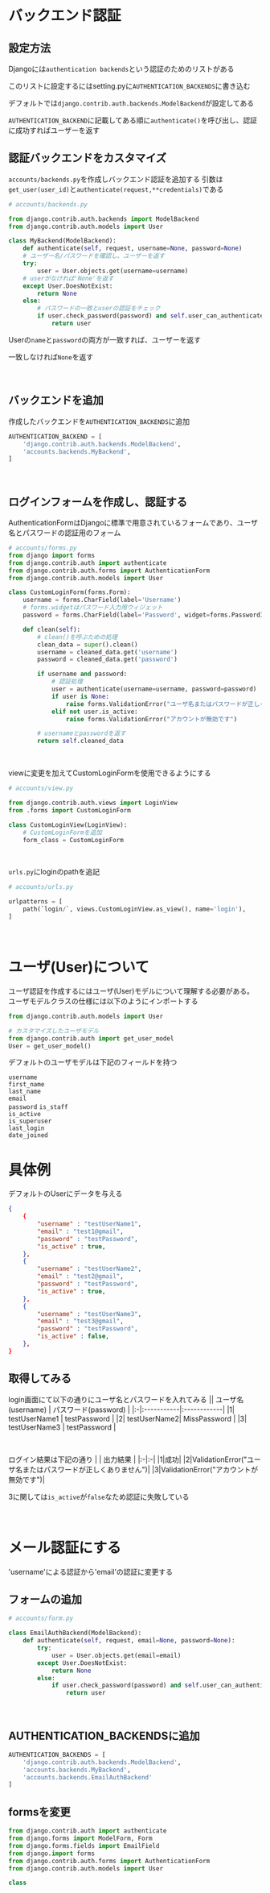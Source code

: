 # バックエンド認証

## 設定方法
Djangoには`authentication backends`という認証のためのリストがある

このリストに設定するにはsetting.pyに`AUTHENTICATION_BACKENDS`に書き込む

デフォルトでは`django.contrib.auth.backends.ModelBackend`が設定してある

`AUTHENTICATION_BACKEND`に記載してある順に`authenticate()`を呼び出し、認証に成功すればユーザーを返す

## 認証バックエンドをカスタマイズ
`accounts/backends.py`を作成しバックエンド認証を追加する
引数は`get_user(user_id)`と`authenticate(request,**credentials)`である
```python
# accounts/backends.py

from django.contrib.auth.backends import ModelBackend
from django.contrib.auth.models import User

class MyBackend(ModelBackend):
    def authenticate(self, request, username=None, password=None)
    # ユーザー名/パスワードを確認し、ユーザーを返す
    try:
        user = User.objects.get(username=username)
    # userがなければ'None'を返す
    except User.DoesNotExist:
        return None
    else:
        # パスワードの一致とuserの認証をチェック
        if user.check_password(password) and self.user_can_authenticate(user):
            return user
```
Userの`name`と`password`の両方が一致すれば、ユーザーを返す

一致しなければ`None`を返す


<br>

## バックエンドを追加
作成したバックエンドを`AUTHENTICATION_BACKENDS`に追加
```python
AUTHENTICATION_BACKEND = [
    'django.contrib.auth.backends.ModelBackend',
    'accounts.backends.MyBackend',
]
```

<br>

## ログインフォームを作成し、認証する
AuthenticationFormはDjangoに標準で用意されているフォームであり、ユーザ名とパスワードの認証用のフォーム

```python
# accounts/forms.py
from django import forms
from django.contrib.auth import authenticate
from django.contrib.auth.forms import AuthenticationForm
from django.contrib.auth.models import User

class CustomLoginForm(forms.Form):
    username = forms.CharField(label='Username')
    # forms.widgetはパスワード入力用ウィジェット
    password = forms.CharField(label='Password', widget=forms.PasswordInput)

    def clean(self):
        # clean()を呼ぶための処理
        clean_data = super().clean()
        username = cleaned_data.get('username')
        password = cleaned_data.get('password')

        if username and password:
            # 認証処理
            user = authenticate(username=username, password=password)
            if user is None:
                raise forms.ValidationError("ユーザ名またはパスワードが正しくありません")
            elif not user.is_active:
                raise forms.ValidationError("アカウントが無効です")

        # usernameとpasswordを返す
        return self.cleaned_data
```

<br>

viewに変更を加えてCustomLoginFormを使用できるようにする
```python
# accounts/view.py

from django.contrib.auth.views import LoginView
from .forms import CustomLoginForm

class CustomLoginView(LoginView):
    # CustomLoginFormを追加
    form_class = CustomLoginForm
```

<br>

`urls.py`にloginのpathを追記
```python
# accounts/urls.py

urlpatterns = [
    path(`login/`, views.CustomLoginView.as_view(), name='login'),
]
```

<br>

# ユーザ(User)について
ユーザ認証を作成するにはユーザ(User)モデルについて理解する必要がある。
ユーザモデルクラスの仕様には以下のようにインポートする
```python
from django.contrib.auth.models import User

# カスタマイズしたユーザモデル
from django.contrib.auth import get_user_model
User = get_user_model()
```

デフォルトのユーザモデルは下記のフィールドを持つ

`username`  
`first_name`  
`last_name`  
`email`  
`password`
`is_staff`  
`is_active`  
`is_superuser`  
`last_login`  
`date_joined`

# 具体例
デフォルトのUserにデータを与える
```json:seed.json
{
    {
        "username" : "testUserName1",
        "email" : "test1@gmail",
        "password" : "testPassword",
        "is_active" : true,
    },
    {
        "username" : "testUserName2",
        "email" : "test2@gmail",
        "password" : "testPassword",
        "is_active" : true,
    },
    {
        "username" : "testUserName3",
        "email" : "test3@gmail",
        "password" : "testPassword",
        "is_active" : false,
    },
}
```

## 取得してみる
login画面にて以下の通りにユーザ名とパスワードを入れてみる
|| ユーザ名(username) | パスワード(password) |
|:-|:-----------|:------------|
|1| testUserName1 | testPassword |
|2| testUserName2| MissPassword |
|3| testUserName3 | testPassword |

<br>

ログイン結果は下記の通り
|  | 出力結果 |
|:-|:-|
|1|成功|
|2|ValidationError("ユーザ名またはパスワードが正しくありません")|
|3|ValidationError("アカウントが無効です")|

3に関しては`is_active`が`false`なため認証に失敗している

<br>

# メール認証にする
'username'による認証から'email'の認証に変更する

## フォームの追加
```python
# accounts/form.py

class EmailAuthBackend(ModelBackend):
    def authenticate(self, request, email=None, password=None):
        try:
            user = User.objects.get(email=email)
        except User.DoesNotExist:
            return None
        else:
            if user.check_password(password) and self.user_can_authenticate(user):
                return user
```

<br>

## AUTHENTICATION_BACKENDSに追加
```python
AUTHENTICATION_BACKENDS = [
    'django.contrib.auth.backends.ModelBackend',
    'accounts.backends.MyBackend',
    'accounts.backends.EmailAuthBackend'
]
```

## formsを変更
```python
from django.contrib.auth import authenticate
from django.forms import ModelForm, Form
from django.forms.fields import EmailField
from django.import forms
from django.contrib.auth.forms import AuthenticationForm
from django.contrib.auth.models import User

class 

```
